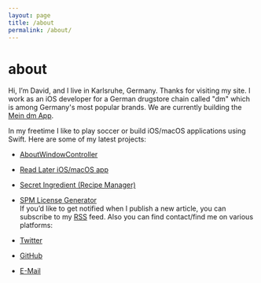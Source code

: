 ```yaml
---
layout: page
title: /about
permalink: /about/
---
```


# about
Hi, I’m David, and I live in Karlsruhe, Germany. Thanks for visiting my site.
I work as an iOS developer for a German drugstore chain called "dm" which is among Germany's most popular brands.
We are currently building the [Mein dm App](https://apps.apple.com/de/app/mein-dm-deutschland/id1186271926).

In my freetime I like to play soccer or build iOS/macOS applications using Swift.
Here are some of my latest projects:

* [AboutWindowController](https://github.com/dehlen/AboutWindowController)
* [Read Later iOS/macOS app](https://dehlen.github.io/readingtimeapp)
* [Secret Ingredient (Recipe Manager)](https://dehlen.github.io/secretingredientapp/)
* [SPM License Generator](https://github.com/dehlen/SPMLicenses)<br>
If you’d like to get notified when I publish a new article, you can subscribe to my [RSS](https://dehlen.github.io/blog/feed.xml) feed.
Also you can find contact/find me on various platforms:

* [Twitter](https://twitter.com/da_eh)
* [GitHub](https://github.com/dehlen)
* [E-Mail](mailto:dehlen@me.com)

